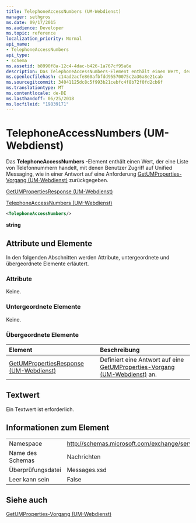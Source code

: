 ```yaml
---
title: TelephoneAccessNumbers (UM-Webdienst)
manager: sethgros
ms.date: 09/17/2015
ms.audience: Developer
ms.topic: reference
localization_priority: Normal
api_name:
- TelephoneAccessNumbers
api_type:
- schema
ms.assetid: b8990f8a-12c4-4dac-b426-1a767cf95a6e
description: Das TelephoneAccessNumbers-Element enthält einen Wert, der eine Liste von Telefonnummern handelt, mit denen Benutzer Zugriff auf Unified Messaging, wie in einer Antwort auf eine Anforderung GetUMProperties-Operation (UM-Webdienst) zurückgegeben.
ms.openlocfilehash: c14ad2acfe860afbfdd95570075c2a36a8e21cab
ms.sourcegitcommit: 34041125dc8c5f993b21cebfc4f8b72f0fd2cb6f
ms.translationtype: MT
ms.contentlocale: de-DE
ms.lasthandoff: 06/25/2018
ms.locfileid: "19839171"
---
```

# <a name="telephoneaccessnumbers-um-web-service"></a>TelephoneAccessNumbers (UM-Webdienst)

Das **TelephoneAccessNumbers** -Element enthält einen Wert, der eine Liste von Telefonnummern handelt, mit denen Benutzer Zugriff auf Unified Messaging, wie in einer Antwort auf eine Anforderung [GetUMProperties-Vorgang (UM-Webdienst)](getumproperties-operation-um-web-service.md) zurückgegeben. 
  
[GetUMPropertiesResponse (UM-Webdienst)](getumpropertiesresponse-um-web-service.md)
  
[TelephoneAccessNumbers (UM-Webdienst)](telephoneaccessnumbers-um-web-service.md)
  
```xml
<TelephoneAccessNumbers/>
```

 **string**
## <a name="attributes-and-elements"></a>Attribute und Elemente

In den folgenden Abschnitten werden Attribute, untergeordnete und übergeordnete Elemente erläutert.
  
### <a name="attributes"></a>Attribute

Keine.
  
### <a name="child-elements"></a>Untergeordnete Elemente

Keine.
  
### <a name="parent-elements"></a>Übergeordnete Elemente

|**Element**|**Beschreibung**|
|:-----|:-----|
|[GetUMPropertiesResponse (UM-Webdienst)](getumpropertiesresponse-um-web-service.md) <br/> |Definiert eine Antwort auf eine [GetUMProperties-Vorgang (UM-Webdienst)](getumproperties-operation-um-web-service.md) an.  <br/> |
   
## <a name="text-value"></a>Textwert

Ein Textwert ist erforderlich.
  
## <a name="element-information"></a>Informationen zum Element

|||
|:-----|:-----|
|Namespace  <br/> |http://schemas.microsoft.com/exchange/services/2006/messages  <br/> |
|Name des Schemas  <br/> |Nachrichten  <br/> |
|Überprüfungsdatei  <br/> |Messages.xsd  <br/> |
|Leer kann sein  <br/> |False  <br/> |
   
## <a name="see-also"></a>Siehe auch



[GetUMProperties-Vorgang (UM-Webdienst)](getumproperties-operation-um-web-service.md)

